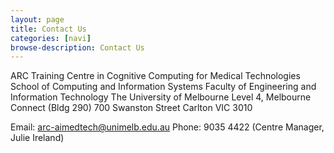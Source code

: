 ```yaml
---
layout: page
title: Contact Us
categories: [navi]
browse-description: Contact Us
---
```


ARC Training Centre in Cognitive Computing for Medical Technologies
School of Computing and Information Systems
Faculty of Engineering and Information Technology
The University of Melbourne
Level 4, Melbourne Connect (Bldg 290)
700 Swanston Street
Carlton VIC 3010

Email: arc-aimedtech@unimelb.edu.au
Phone: 9035 4422 (Centre Manager, Julie Ireland)
